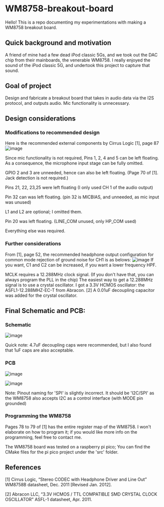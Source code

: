 # WM8758-breakout-board

Hello! This is a repo documenting my experimentations with making a WM8758 breakout board.

## Quick background and motivation

A friend of mine had a few dead iPod classic 5Gs, and we took out the DAC chip from their mainboards, the venerable WM8758. 
I really enjoyed the sound of the iPod classic 5G, and undertook this project to capture that sound.

## Goal of project

Design and fabricate a breakout board that takes in audio data via the I2S protocol, and outputs audio. Mic functionality is unnecessary. 

## Design considerations

### Modifications to recommended design
Here is the recommended external components by Cirrus Logic [1], page 87
![image](https://github.com/pingpongballz/WM8758-breakout-board/assets/74599812/78729e33-e6f7-4272-86c6-68585e81e20a)

Since mic functionality is not required, Pins 1, 2, 4 and 5 can be left floating. As a consequence, the microphone input stage can be fully omitted.

GPIO 2 and 3 are unneeded, hence can also be left floating. (Page 70 of [1]. Jack detection is not required.)

Pins 21, 22, 23,25 were left floating (I only used CH 1 of the audio output)

Pin 32 can was left floating. (pin 32 is MICBIAS, and unneeded, as mic input was unused)

L1 and L2 are optional; I omitted them. 

Pin 20 was left floating. (LINE_COM unused, only HP_COM used)

Everything else was required. 

### Further considerations
From [1], page 52, the recommended headphone output configuration for common mode rejection of ground noise for CH1 is as belows:
![image](https://github.com/pingpongballz/WM8758-breakout-board/assets/74599812/c1817dc7-b0d8-4672-a37d-36932a24bc1b)
If you want, C1 and C2 can be increased, if you want a lower frequency HPF.

MCLK requires a 12.288MHz clock signal. (If you don't have that, you can always program the PLL in the chip)
The easiest way to get a 12.288MHz signal is to use a crystal oscillator. I got a 3.3V HCMOS oscillator: the ASFL1-12.288MHZ-EC-T from Abracon. [2]
A 0.01uF decoupling capacitor was added for the crystal oscillator. 

## Final Schematic and PCB:

### Schematic
![image](https://github.com/pingpongballz/WM8758-breakout-board/assets/74599812/3807f7eb-5310-447d-ba54-a93f4e4086de)

Quick note: 4.7uF decoupling caps were recommended, but I also found that 1uF caps are also acceptable.

### PCB

![image](https://github.com/pingpongballz/WM8758-breakout-board/assets/74599812/249e4f81-c982-4a94-9ec0-9d5deb4ab958)

![image](https://github.com/pingpongballz/WM8758-breakout-board/assets/74599812/8acaebf6-a710-435b-8617-b6be29c306bd)

Note: Pinout naming for 'SPI' is slightly incorrect. It should be 'I2C/SPI' as the WM8758 also accepts I2C as a control interface (with MODE pin grounded)

### Programming the WM8758

Pages 78 to 79 of [1] has the entire register map of the WM8758. I won't elaborate on how to program it; if you would like more info on the programming, feel free to contact me.

The WM8758 board was tested on a raspberry pi pico; You can find the CMake files for the pi pico project under the 'src' folder.

## References
[1] Cirrus Logic, “Stereo CODEC with Headphone Driver and Line Out” WM8758B datasheet, Dec. 2011 [Revised Jan. 2012].

[2] Abracon LLC, “3.3V HCMOS / TTL COMPATIBLE SMD CRYSTAL CLOCK OSCILLATOR” ASFL-1 datasheet, Apr. 2011.
